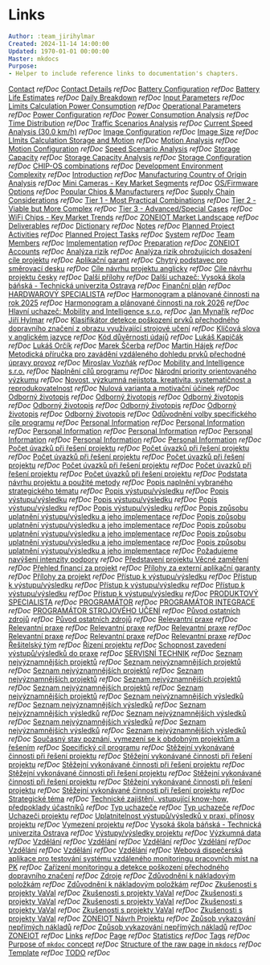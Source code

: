 # Links

```yaml
Author: :team_jirihylmar
Created: 2024-11-14 14:00:00
Updated: 1970-01-01 00:00:00
Master: mkdocs
Purpose:
- Helper to include reference links to documentation's chapters.
```

[Contact](contact.md#contact) *refDoc*
[Contact Details](contact.md#contact-details) *refDoc*
[Battery Configuration](development/limits_calculations_power_consumption.md#battery-configuration) *refDoc*
[Battery Life Estimates](development/limits_calculations_power_consumption.md#battery-life-estimates) *refDoc*
[Daily Breakdown](development/limits_calculations_power_consumption.md#daily-breakdown) *refDoc*
[Input Parameters](development/limits_calculations_power_consumption.md#input-parameters) *refDoc*
[Limits Calculation Power Consumption](development/limits_calculations_power_consumption.md#limits-calculation-power-consumption) *refDoc*
[Operational Parameters](development/limits_calculations_power_consumption.md#operational-parameters) *refDoc*
[Power Configuration](development/limits_calculations_power_consumption.md#power-configuration) *refDoc*
[Power Consumption Analysis](development/limits_calculations_power_consumption.md#power-consumption-analysis) *refDoc*
[Time Distribution](development/limits_calculations_power_consumption.md#time-distribution) *refDoc*
[Traffic Scenarios Analysis](development/limits_calculations_power_consumption.md#traffic-scenarios-analysis) *refDoc*
[Current Speed Analysis (30.0 km/h)](development/limits_calculations_storage_and_motion.md#current-speed-analysis-(30.0-km/h)) *refDoc*
[Image Configuration](development/limits_calculations_storage_and_motion.md#image-configuration) *refDoc*
[Image Size](development/limits_calculations_storage_and_motion.md#image-size) *refDoc*
[LImits Calculation Storage and Motion](development/limits_calculations_storage_and_motion.md#limits-calculation-storage-and-motion) *refDoc*
[Motion Analysis](development/limits_calculations_storage_and_motion.md#motion-analysis) *refDoc*
[Motion Configuration](development/limits_calculations_storage_and_motion.md#motion-configuration) *refDoc*
[Speed Scenario Analysis](development/limits_calculations_storage_and_motion.md#speed-scenario-analysis) *refDoc*
[Storage Capacity](development/limits_calculations_storage_and_motion.md#storage-capacity) *refDoc*
[Storage Capacity Analysis](development/limits_calculations_storage_and_motion.md#storage-capacity-analysis) *refDoc*
[Storage Configuration](development/limits_calculations_storage_and_motion.md#storage-configuration) *refDoc*
[CHIP-OS combinations](development/zoneiot_market_landscape_ro.md#chip-os-combinations) *refDoc*
[Development Environment Complexity](development/zoneiot_market_landscape_ro.md#development-environment-complexity) *refDoc*
[Introduction](development/zoneiot_market_landscape_ro.md#introduction) *refDoc*
[Manufacturing Country of Origin Analysis](development/zoneiot_market_landscape_ro.md#manufacturing-country-of-origin-analysis) *refDoc*
[Mini Cameras - Key Market Segments](development/zoneiot_market_landscape_ro.md#mini-cameras---key-market-segments) *refDoc*
[OS/Firmware Options](development/zoneiot_market_landscape_ro.md#os/firmware-options) *refDoc*
[Popular Chips & Manufacturers](development/zoneiot_market_landscape_ro.md#popular-chips-&-manufacturers) *refDoc*
[Supply Chain Considerations](development/zoneiot_market_landscape_ro.md#supply-chain-considerations) *refDoc*
[Tier 1 - Most Practical Combinations](development/zoneiot_market_landscape_ro.md#tier-1---most-practical-combinations) *refDoc*
[Tier 2 - Viable but More Complex](development/zoneiot_market_landscape_ro.md#tier-2---viable-but-more-complex) *refDoc*
[Tier 3 - Advanced/Special Cases](development/zoneiot_market_landscape_ro.md#tier-3---advanced/special-cases) *refDoc*
[WiFi Chips - Key Market Trends](development/zoneiot_market_landscape_ro.md#wifi-chips---key-market-trends) *refDoc*
[ZONEIOT Market Landscape](development/zoneiot_market_landscape_ro.md#zoneiot-market-landscape) *refDoc*
[Deliverables](dictionary.md#deliverables) *refDoc*
[Dictionary](dictionary.md#dictionary) *refDoc*
[Notes](dictionary.md#notes) *refDoc*
[Planned Project Activities](dictionary.md#planned-project-activities) *refDoc*
[Planned Project Tasks](dictionary.md#planned-project-tasks) *refDoc*
[System](dictionary.md#system) *refDoc*
[Team Members](dictionary.md#team-members) *refDoc*
[Implementation](governance/zoneiot_accounts.md#implementation) *refDoc*
[Preparation](governance/zoneiot_accounts.md#preparation) *refDoc*
[ZONEIOT Accounts](governance/zoneiot_accounts.md#zoneiot-accounts) *refDoc*
[Analýza rizik](governance/zoneiot_navrh_projektu_ro.md#analyza-rizik) *refDoc*
[Analýza rizik ohrožujících dosažení cíle projektu](governance/zoneiot_navrh_projektu_ro.md#analyza-rizik-ohrozujicich-dosazeni-cile-projektu) *refDoc*
[Aplikační garant](governance/zoneiot_navrh_projektu_ro.md#aplikacni-garant) *refDoc*
[Chytrý podstavec pro směrovací desku](governance/zoneiot_navrh_projektu_ro.md#chytry-podstavec-pro-smerovaci-desku) *refDoc*
[Cíle návrhu projektu anglicky](governance/zoneiot_navrh_projektu_ro.md#cile-navrhu-projektu-anglicky) *refDoc*
[Cíle návrhu projektu česky](governance/zoneiot_navrh_projektu_ro.md#cile-navrhu-projektu-cesky) *refDoc*
[Další přílohy](governance/zoneiot_navrh_projektu_ro.md#dalsi-prilohy) *refDoc*
[Další uchazeč: Vysoká škola báňská - Technická univerzita Ostrava](governance/zoneiot_navrh_projektu_ro.md#dalsi-uchazec:-vysoka-skola-banska---technicka-univerzita-ostrava) *refDoc*
[Finanční plán](governance/zoneiot_navrh_projektu_ro.md#financni-plan) *refDoc*
[HARDWAROVÝ SPECIALISTA](governance/zoneiot_navrh_projektu_ro.md#hardwarovy-specialista) *refDoc*
[Harmonogram a plánované činnosti na rok 2025](governance/zoneiot_navrh_projektu_ro.md#harmonogram-a-planovane-cinnosti-na-rok-2025) *refDoc*
[Harmonogram a plánované činnosti na rok 2026](governance/zoneiot_navrh_projektu_ro.md#harmonogram-a-planovane-cinnosti-na-rok-2026) *refDoc*
[Hlavní uchazeč: Mobility and Intelligence s.r.o.](governance/zoneiot_navrh_projektu_ro.md#hlavni-uchazec:-mobility-and-intelligence-s.r.o.) *refDoc*
[Jan Mynařík](governance/zoneiot_navrh_projektu_ro.md#jan-mynarik) *refDoc*
[Jiří Hylmar](governance/zoneiot_navrh_projektu_ro.md#jiri-hylmar) *refDoc*
[Klasifikátor detekce poškození prvků přechodného dopravního značení z obrazu využívající strojové učení](governance/zoneiot_navrh_projektu_ro.md#klasifikator-detekce-poskozeni-prvku-prechodneho-dopravniho-znaceni-z-obrazu-vyuzivajici-strojove-uceni) *refDoc*
[Klíčová slova v anglickém jazyce](governance/zoneiot_navrh_projektu_ro.md#klicova-slova-v-anglickem-jazyce) *refDoc*
[Kód důvěrnosti údajů](governance/zoneiot_navrh_projektu_ro.md#kod-duvernosti-udaju) *refDoc*
[Lukáš Kapičák](governance/zoneiot_navrh_projektu_ro.md#lukas-kapicak) *refDoc*
[Lukáš Orčík](governance/zoneiot_navrh_projektu_ro.md#lukas-orcik) *refDoc*
[Marek Ščerba](governance/zoneiot_navrh_projektu_ro.md#marek-scerba) *refDoc*
[Martin Hájek](governance/zoneiot_navrh_projektu_ro.md#martin-hajek) *refDoc*
[Metodická příručka pro zavádění vzdáleného dohledu prvků přechodné úpravy provoz](governance/zoneiot_navrh_projektu_ro.md#metodicka-prirucka-pro-zavadeni-vzdaleneho-dohledu-prvku-prechodne-upravy-provoz) *refDoc*
[Miroslav Vozňák](governance/zoneiot_navrh_projektu_ro.md#miroslav-voznak) *refDoc*
[Mobility and Intelligence s.r.o.](governance/zoneiot_navrh_projektu_ro.md#mobility-and-intelligence-s.r.o.) *refDoc*
[Naplnění cílů programu](governance/zoneiot_navrh_projektu_ro.md#naplneni-cilu-programu) *refDoc*
[Národní priority orientovaného výzkumu](governance/zoneiot_navrh_projektu_ro.md#narodni-priority-orientovaneho-vyzkumu) *refDoc*
[Novost, výzkumná nejistota, kreativita, systematičnost a reprodukovatelnost](governance/zoneiot_navrh_projektu_ro.md#novost,-vyzkumna-nejistota,-kreativita,-systematicnost-a-reprodukovatelnost) *refDoc*
[Nulová varianta a motivační účinek](governance/zoneiot_navrh_projektu_ro.md#nulova-varianta-a-motivacni-ucinek) *refDoc*
[Odborný životopis](governance/zoneiot_navrh_projektu_ro.md#odborny-zivotopis) *refDoc*
[Odborný životopis](governance/zoneiot_navrh_projektu_ro.md#odborny-zivotopis) *refDoc*
[Odborný životopis](governance/zoneiot_navrh_projektu_ro.md#odborny-zivotopis) *refDoc*
[Odborný životopis](governance/zoneiot_navrh_projektu_ro.md#odborny-zivotopis) *refDoc*
[Odborný životopis](governance/zoneiot_navrh_projektu_ro.md#odborny-zivotopis) *refDoc*
[Odborný životopis](governance/zoneiot_navrh_projektu_ro.md#odborny-zivotopis) *refDoc*
[Odborný životopis](governance/zoneiot_navrh_projektu_ro.md#odborny-zivotopis) *refDoc*
[Odůvodnění volby specifického cíle programu](governance/zoneiot_navrh_projektu_ro.md#oduvodneni-volby-specifickeho-cile-programu) *refDoc*
[Personal Information](governance/zoneiot_navrh_projektu_ro.md#personal-information) *refDoc*
[Personal Information](governance/zoneiot_navrh_projektu_ro.md#personal-information) *refDoc*
[Personal Information](governance/zoneiot_navrh_projektu_ro.md#personal-information) *refDoc*
[Personal Information](governance/zoneiot_navrh_projektu_ro.md#personal-information) *refDoc*
[Personal Information](governance/zoneiot_navrh_projektu_ro.md#personal-information) *refDoc*
[Personal Information](governance/zoneiot_navrh_projektu_ro.md#personal-information) *refDoc*
[Personal Information](governance/zoneiot_navrh_projektu_ro.md#personal-information) *refDoc*
[Počet úvazků při řešení projektu](governance/zoneiot_navrh_projektu_ro.md#pocet-uvazku-pri-reseni-projektu) *refDoc*
[Počet úvazků při řešení projektu](governance/zoneiot_navrh_projektu_ro.md#pocet-uvazku-pri-reseni-projektu) *refDoc*
[Počet úvazků při řešení projektu](governance/zoneiot_navrh_projektu_ro.md#pocet-uvazku-pri-reseni-projektu) *refDoc*
[Počet úvazků při řešení projektu](governance/zoneiot_navrh_projektu_ro.md#pocet-uvazku-pri-reseni-projektu) *refDoc*
[Počet úvazků při řešení projektu](governance/zoneiot_navrh_projektu_ro.md#pocet-uvazku-pri-reseni-projektu) *refDoc*
[Počet úvazků při řešení projektu](governance/zoneiot_navrh_projektu_ro.md#pocet-uvazku-pri-reseni-projektu) *refDoc*
[Počet úvazků při řešení projektu](governance/zoneiot_navrh_projektu_ro.md#pocet-uvazku-pri-reseni-projektu) *refDoc*
[Podstata návrhu projektu a použité metody](governance/zoneiot_navrh_projektu_ro.md#podstata-navrhu-projektu-a-pouzite-metody) *refDoc*
[Popis naplnění vybraného strategického tématu](governance/zoneiot_navrh_projektu_ro.md#popis-naplneni-vybraneho-strategickeho-tematu) *refDoc*
[Popis výstupu/výsledku](governance/zoneiot_navrh_projektu_ro.md#popis-vystupu/vysledku) *refDoc*
[Popis výstupu/výsledku](governance/zoneiot_navrh_projektu_ro.md#popis-vystupu/vysledku) *refDoc*
[Popis výstupu/výsledku](governance/zoneiot_navrh_projektu_ro.md#popis-vystupu/vysledku) *refDoc*
[Popis výstupu/výsledku](governance/zoneiot_navrh_projektu_ro.md#popis-vystupu/vysledku) *refDoc*
[Popis výstupu/výsledku](governance/zoneiot_navrh_projektu_ro.md#popis-vystupu/vysledku) *refDoc*
[Popis způsobu uplatnění výstupu/výsledku a jeho implementace](governance/zoneiot_navrh_projektu_ro.md#popis-zpusobu-uplatneni-vystupu/vysledku-a-jeho-implementace) *refDoc*
[Popis způsobu uplatnění výstupu/výsledku a jeho implementace](governance/zoneiot_navrh_projektu_ro.md#popis-zpusobu-uplatneni-vystupu/vysledku-a-jeho-implementace) *refDoc*
[Popis způsobu uplatnění výstupu/výsledku a jeho implementace](governance/zoneiot_navrh_projektu_ro.md#popis-zpusobu-uplatneni-vystupu/vysledku-a-jeho-implementace) *refDoc*
[Popis způsobu uplatnění výstupu/výsledku a jeho implementace](governance/zoneiot_navrh_projektu_ro.md#popis-zpusobu-uplatneni-vystupu/vysledku-a-jeho-implementace) *refDoc*
[Popis způsobu uplatnění výstupu/výsledku a jeho implementace](governance/zoneiot_navrh_projektu_ro.md#popis-zpusobu-uplatneni-vystupu/vysledku-a-jeho-implementace) *refDoc*
[Požadujeme navýšení intenzity podpory](governance/zoneiot_navrh_projektu_ro.md#pozadujeme-navyseni-intenzity-podpory) *refDoc*
[Představení projektu Věcné zaměření](governance/zoneiot_navrh_projektu_ro.md#predstaveni-projektu-vecne-zamereni) *refDoc*
[Přehled financí za projekt](governance/zoneiot_navrh_projektu_ro.md#prehled-financi-za-projekt) *refDoc*
[Přílohy za externí aplikační garanty](governance/zoneiot_navrh_projektu_ro.md#prilohy-za-externi-aplikacni-garanty) *refDoc*
[Přílohy za projekt](governance/zoneiot_navrh_projektu_ro.md#prilohy-za-projekt) *refDoc*
[Přístup k výstupu/výsledku](governance/zoneiot_navrh_projektu_ro.md#pristup-k-vystupu/vysledku) *refDoc*
[Přístup k výstupu/výsledku](governance/zoneiot_navrh_projektu_ro.md#pristup-k-vystupu/vysledku) *refDoc*
[Přístup k výstupu/výsledku](governance/zoneiot_navrh_projektu_ro.md#pristup-k-vystupu/vysledku) *refDoc*
[Přístup k výstupu/výsledku](governance/zoneiot_navrh_projektu_ro.md#pristup-k-vystupu/vysledku) *refDoc*
[Přístup k výstupu/výsledku](governance/zoneiot_navrh_projektu_ro.md#pristup-k-vystupu/vysledku) *refDoc*
[PRODUKTOVÝ SPECIALISTA](governance/zoneiot_navrh_projektu_ro.md#produktovy-specialista) *refDoc*
[PROGRAMÁTOR](governance/zoneiot_navrh_projektu_ro.md#programator) *refDoc*
[PROGRAMÁTOR INTEGRACE](governance/zoneiot_navrh_projektu_ro.md#programator-integrace) *refDoc*
[PROGRAMÁTOR STROJOVÉHO UČENÍ](governance/zoneiot_navrh_projektu_ro.md#programator-strojoveho-uceni) *refDoc*
[Původ ostatních zdrojů](governance/zoneiot_navrh_projektu_ro.md#puvod-ostatnich-zdroju) *refDoc*
[Původ ostatních zdrojů](governance/zoneiot_navrh_projektu_ro.md#puvod-ostatnich-zdroju) *refDoc*
[Relevantní praxe](governance/zoneiot_navrh_projektu_ro.md#relevantni-praxe) *refDoc*
[Relevantní praxe](governance/zoneiot_navrh_projektu_ro.md#relevantni-praxe) *refDoc*
[Relevantní praxe](governance/zoneiot_navrh_projektu_ro.md#relevantni-praxe) *refDoc*
[Relevantní praxe](governance/zoneiot_navrh_projektu_ro.md#relevantni-praxe) *refDoc*
[Relevantní praxe](governance/zoneiot_navrh_projektu_ro.md#relevantni-praxe) *refDoc*
[Relevantní praxe](governance/zoneiot_navrh_projektu_ro.md#relevantni-praxe) *refDoc*
[Relevantní praxe](governance/zoneiot_navrh_projektu_ro.md#relevantni-praxe) *refDoc*
[Řešitelský tým](governance/zoneiot_navrh_projektu_ro.md#resitelsky-tym) *refDoc*
[Řízení projektu](governance/zoneiot_navrh_projektu_ro.md#rizeni-projektu) *refDoc*
[Schopnost zavedení výstupů/výsledků do praxe](governance/zoneiot_navrh_projektu_ro.md#schopnost-zavedeni-vystupu/vysledku-do-praxe) *refDoc*
[SERVISNÍ TECHNIK](governance/zoneiot_navrh_projektu_ro.md#servisni-technik) *refDoc*
[Seznam nejvýznamnějších projektů](governance/zoneiot_navrh_projektu_ro.md#seznam-nejvyznamnejsich-projektu) *refDoc*
[Seznam nejvýznamnějších projektů](governance/zoneiot_navrh_projektu_ro.md#seznam-nejvyznamnejsich-projektu) *refDoc*
[Seznam nejvýznamnějších projektů](governance/zoneiot_navrh_projektu_ro.md#seznam-nejvyznamnejsich-projektu) *refDoc*
[Seznam nejvýznamnějších projektů](governance/zoneiot_navrh_projektu_ro.md#seznam-nejvyznamnejsich-projektu) *refDoc*
[Seznam nejvýznamnějších projektů](governance/zoneiot_navrh_projektu_ro.md#seznam-nejvyznamnejsich-projektu) *refDoc*
[Seznam nejvýznamnějších projektů](governance/zoneiot_navrh_projektu_ro.md#seznam-nejvyznamnejsich-projektu) *refDoc*
[Seznam nejvýznamnějších projektů](governance/zoneiot_navrh_projektu_ro.md#seznam-nejvyznamnejsich-projektu) *refDoc*
[Seznam nejvýznamnějších výsledků](governance/zoneiot_navrh_projektu_ro.md#seznam-nejvyznamnejsich-vysledku) *refDoc*
[Seznam nejvýznamnějších výsledků](governance/zoneiot_navrh_projektu_ro.md#seznam-nejvyznamnejsich-vysledku) *refDoc*
[Seznam nejvýznamnějších výsledků](governance/zoneiot_navrh_projektu_ro.md#seznam-nejvyznamnejsich-vysledku) *refDoc*
[Seznam nejvýznamnějších výsledků](governance/zoneiot_navrh_projektu_ro.md#seznam-nejvyznamnejsich-vysledku) *refDoc*
[Seznam nejvýznamnějších výsledků](governance/zoneiot_navrh_projektu_ro.md#seznam-nejvyznamnejsich-vysledku) *refDoc*
[Seznam nejvýznamnějších výsledků](governance/zoneiot_navrh_projektu_ro.md#seznam-nejvyznamnejsich-vysledku) *refDoc*
[Seznam nejvýznamnějších výsledků](governance/zoneiot_navrh_projektu_ro.md#seznam-nejvyznamnejsich-vysledku) *refDoc*
[Současný stav poznání, vymezení se k obdobným projektům a řešením](governance/zoneiot_navrh_projektu_ro.md#soucasny-stav-poznani,-vymezeni-se-k-obdobnym-projektum-a-resenim) *refDoc*
[Specifický cíl programu](governance/zoneiot_navrh_projektu_ro.md#specificky-cil-programu) *refDoc*
[Stěžejní vykonávané činnosti při řešení projektu](governance/zoneiot_navrh_projektu_ro.md#stezejni-vykonavane-cinnosti-pri-reseni-projektu) *refDoc*
[Stěžejní vykonávané činnosti při řešení projektu](governance/zoneiot_navrh_projektu_ro.md#stezejni-vykonavane-cinnosti-pri-reseni-projektu) *refDoc*
[Stěžejní vykonávané činnosti při řešení projektu](governance/zoneiot_navrh_projektu_ro.md#stezejni-vykonavane-cinnosti-pri-reseni-projektu) *refDoc*
[Stěžejní vykonávané činnosti při řešení projektu](governance/zoneiot_navrh_projektu_ro.md#stezejni-vykonavane-cinnosti-pri-reseni-projektu) *refDoc*
[Stěžejní vykonávané činnosti při řešení projektu](governance/zoneiot_navrh_projektu_ro.md#stezejni-vykonavane-cinnosti-pri-reseni-projektu) *refDoc*
[Stěžejní vykonávané činnosti při řešení projektu](governance/zoneiot_navrh_projektu_ro.md#stezejni-vykonavane-cinnosti-pri-reseni-projektu) *refDoc*
[Stěžejní vykonávané činnosti při řešení projektu](governance/zoneiot_navrh_projektu_ro.md#stezejni-vykonavane-cinnosti-pri-reseni-projektu) *refDoc*
[Strategické téma](governance/zoneiot_navrh_projektu_ro.md#strategicke-tema) *refDoc*
[Technické zajištění, vstupující know-how, předpoklady účastníků](governance/zoneiot_navrh_projektu_ro.md#technicke-zajisteni,-vstupujici-know-how,-predpoklady-ucastniku) *refDoc*
[Typ uchazeče](governance/zoneiot_navrh_projektu_ro.md#typ-uchazece) *refDoc*
[Typ uchazeče](governance/zoneiot_navrh_projektu_ro.md#typ-uchazece) *refDoc*
[Uchazeči projektu](governance/zoneiot_navrh_projektu_ro.md#uchazeci-projektu) *refDoc*
[Uplatnitelnost výstupů/výsledků v praxi, přínosy projektu](governance/zoneiot_navrh_projektu_ro.md#uplatnitelnost-vystupu/vysledku-v-praxi,-prinosy-projektu) *refDoc*
[Vymezení projektu](governance/zoneiot_navrh_projektu_ro.md#vymezeni-projektu) *refDoc*
[Vysoká škola báňská - Technická univerzita Ostrava](governance/zoneiot_navrh_projektu_ro.md#vysoka-skola-banska---technicka-univerzita-ostrava) *refDoc*
[Výstupy/výsledky projektu](governance/zoneiot_navrh_projektu_ro.md#vystupy/vysledky-projektu) *refDoc*
[Výzkumná data](governance/zoneiot_navrh_projektu_ro.md#vyzkumna-data) *refDoc*
[Vzdělání](governance/zoneiot_navrh_projektu_ro.md#vzdelani) *refDoc*
[Vzdělání](governance/zoneiot_navrh_projektu_ro.md#vzdelani) *refDoc*
[Vzdělání](governance/zoneiot_navrh_projektu_ro.md#vzdelani) *refDoc*
[Vzdělání](governance/zoneiot_navrh_projektu_ro.md#vzdelani) *refDoc*
[Vzdělání](governance/zoneiot_navrh_projektu_ro.md#vzdelani) *refDoc*
[Vzdělání](governance/zoneiot_navrh_projektu_ro.md#vzdelani) *refDoc*
[Vzdělání](governance/zoneiot_navrh_projektu_ro.md#vzdelani) *refDoc*
[Webová dispečerská aplikace pro testování systému vzdáleného monitoringu pracovních míst na PK](governance/zoneiot_navrh_projektu_ro.md#webova-dispecerska-aplikace-pro-testovani-systemu-vzdaleneho-monitoringu-pracovnich-mist-na-pk) *refDoc*
[Zařízení monitoringu a detekce poškození přechodného dopravního značení](governance/zoneiot_navrh_projektu_ro.md#zarizeni-monitoringu-a-detekce-poskozeni-prechodneho-dopravniho-znaceni) *refDoc*
[Zdroje](governance/zoneiot_navrh_projektu_ro.md#zdroje) *refDoc*
[Zdůvodnění k nákladovým položkám](governance/zoneiot_navrh_projektu_ro.md#zduvodneni-k-nakladovym-polozkam) *refDoc*
[Zdůvodnění k nákladovým položkám](governance/zoneiot_navrh_projektu_ro.md#zduvodneni-k-nakladovym-polozkam) *refDoc*
[Zkušenosti s projekty VaVaI](governance/zoneiot_navrh_projektu_ro.md#zkusenosti-s-projekty-vavai) *refDoc*
[Zkušenosti s projekty VaVaI](governance/zoneiot_navrh_projektu_ro.md#zkusenosti-s-projekty-vavai) *refDoc*
[Zkušenosti s projekty VaVaI](governance/zoneiot_navrh_projektu_ro.md#zkusenosti-s-projekty-vavai) *refDoc*
[Zkušenosti s projekty VaVaI](governance/zoneiot_navrh_projektu_ro.md#zkusenosti-s-projekty-vavai) *refDoc*
[Zkušenosti s projekty VaVaI](governance/zoneiot_navrh_projektu_ro.md#zkusenosti-s-projekty-vavai) *refDoc*
[Zkušenosti s projekty VaVaI](governance/zoneiot_navrh_projektu_ro.md#zkusenosti-s-projekty-vavai) *refDoc*
[Zkušenosti s projekty VaVaI](governance/zoneiot_navrh_projektu_ro.md#zkusenosti-s-projekty-vavai) *refDoc*
[ZONEIOT Návrh Projektu](governance/zoneiot_navrh_projektu_ro.md#zoneiot-navrh-projektu) *refDoc*
[Způsob vykazování nepřímých nákladů](governance/zoneiot_navrh_projektu_ro.md#zpusob-vykazovani-neprimych-nakladu) *refDoc*
[Způsob vykazování nepřímých nákladů](governance/zoneiot_navrh_projektu_ro.md#zpusob-vykazovani-neprimych-nakladu) *refDoc*
[ZONEIOT](index.md#zoneiot) *refDoc*
[Links](links.md#links) *refDoc*
[Page](page.md#page) *refDoc*
[Statistics](statistics.md#statistics) *refDoc*
[Tags](tags.md#tags) *refDoc*
[Purpose of `mkdoc` concept](template.md#purpose-of-mkdoc-concept) *refDoc*
[Structure of the raw page in `mkdocs`](template.md#structure-of-the-raw-page-in-mkdocs) *refDoc*
[Template](template.md#template) *refDoc*
[TODO](todo.md#todo) *refDoc*
